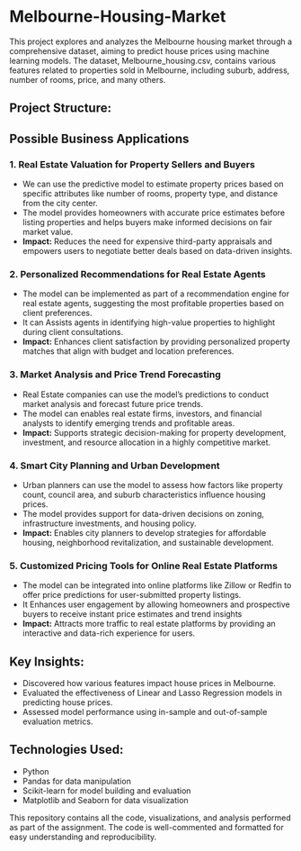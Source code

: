 # Melbourne-Housing-Market

This project explores and analyzes the Melbourne housing market through a comprehensive dataset, aiming to predict house prices using machine learning models. The dataset, Melbourne_housing.csv, contains various features related to properties sold in Melbourne, including suburb, address, number of rooms, price, and many others.

## Project Structure:

## Possible Business Applications
### 1. Real Estate Valuation for Property Sellers and Buyers

- We can use the predictive model to estimate property prices based on specific attributes like number of rooms, property type, and distance from the city center.
- The model provides homeowners with accurate price estimates before listing properties and helps buyers make informed decisions on fair market value.
- **Impact:** Reduces the need for expensive third-party appraisals and empowers users to negotiate better deals based on data-driven insights.

### 2. Personalized Recommendations for Real Estate Agents

- The model can be implemented as part of a recommendation engine for real estate agents, suggesting the most profitable properties based on client preferences.
- It can Assists agents in identifying high-value properties to highlight during client consultations.
- **Impact:** Enhances client satisfaction by providing personalized property matches that align with budget and location preferences.

### 3. Market Analysis and Price Trend Forecasting

- Real Estate companies can use the model’s predictions to conduct market analysis and forecast future price trends.
- The model can enables real estate firms, investors, and financial analysts to identify emerging trends and profitable areas.
- **Impact:** Supports strategic decision-making for property development, investment, and resource allocation in a highly competitive market.

### 4. Smart City Planning and Urban Development

- Urban planners can use the model to assess how factors like property count, council area, and suburb characteristics influence housing prices.
- The model provides support for data-driven decisions on zoning, infrastructure investments, and housing policy.
- **Impact:** Enables city planners to develop strategies for affordable housing, neighborhood revitalization, and sustainable development.

### 5. Customized Pricing Tools for Online Real Estate Platforms

- The model can be integrated into online platforms like Zillow or Redfin to offer price predictions for user-submitted property listings.
- It Enhances user engagement by allowing homeowners and prospective buyers to receive instant price estimates and trend insights
- **Impact:** Attracts more traffic to real estate platforms by providing an interactive and data-rich experience for users.

## Key Insights:
- Discovered how various features impact house prices in Melbourne.
- Evaluated the effectiveness of Linear and Lasso Regression models in predicting house prices.
- Assessed model performance using in-sample and out-of-sample evaluation metrics.

## Technologies Used:
- Python
- Pandas for data manipulation
- Scikit-learn for model building and evaluation
- Matplotlib and Seaborn for data visualization

This repository contains all the code, visualizations, and analysis performed as part of the assignment. The code is well-commented and formatted for easy understanding and reproducibility.
